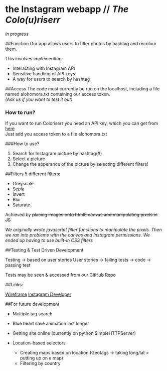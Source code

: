 # the Instagram webapp // *The Colo(u)riserr*

*in progress*

##Function
Our app allows users to filter photos by hashtag and recolour them.



This involves implementing:
* Interacting with Instagram API
* Sensitive handling of API keys
* A way for users to search by hashtag


##Access
The code must currently be run on the localhost, including a file named alohomora.txt containing our access token.  
*(Ask us if you want to test it out).*

### How to run?
If you want to run Coloriserr you need an API key, which you can get from [here](https://instagram.com/developer/)  
Just add you access token to a file alohomora.txt


###How to use?
1. Search for Instagram picture by hashtag(#)
2. Select a picture
3. Change the apperance of the picture by selecting different filters!



##Filters
5 different filters:
* Greyscale
* Sepia
* Invert
* Blur
* Saturate

Achieved by ~~placing images onto html5 canvas and manipulating pixels in JS~~

*We originally wrote javascript filter functions to manipulate the pixels.  Then we ran into problems with the canvas and Instagram permissions.  We ended up having to use built-in CSS filters*



##Testing & Test Driven Development

Testing -> based on user stories
User stories -> failing tests -> code -> passing test


Tests may be seen & accessed from our GitHub Repo


##Links:

[Wireframe](https://docs.google.com/presentation/d/1O-6i6foRH9OoIY_6_AwNoZ1l88lthe-LRhiJRGJwmNc/edit?usp=sharing)
[Instagram Developer](https://instagram.com/developer/)





##For future development
* Multiple tag search

* Blue heart save animation last longer

* Getting site online (currently on python SimpleHTTPServer)

* Location-based selectors
  * Creating maps based on location (Geotags -> taking long/lat > putting up on a map)
  - Filtering by country
